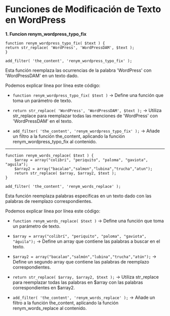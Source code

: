 # Funciones de Modificación de Texto en WordPress


**1. Funcion renym_wordpress_typo_fix**
```
function renym_wordpress_typo_fix( $text ) {
return str_replace( 'WordPress', 'WordPressDAM', $text );
}

add_filter( 'the_content', 'renym_wordpress_typo_fix' );
```

Esta función reemplaza las ocurrencias de la palabra 'WordPress' con 'WordPressDAM' en un texto dado.

Podemos explicar línea por línea este código:
- `function renym_wordpress_typo_fix( $text )` -> Define una función que toma un parámetro de texto.


- `return str_replace( 'WordPress', 'WordPressDAM', $text );` -> Utiliza str_replace para reemplazar todas
  las menciones de 'WordPress' con 'WordPressDAM' en el texto.


- `add_filter( 'the_content', 'renym_wordpress_typo_fix' );` -> Añade un filtro a la función the_content,
  aplicando la función renym_wordpress_typo_fix al contenido.

------
```
function renym_words_replace( $text ) {
    $array = array("colibri", "periquito", "paloma", "gaviota", "aguila");
    $array2 = array("bacalao","salmon","lubina","trucha","atun");
    return str_replace( $array, $array2, $text );
}

add_filter( 'the_content', 'renym_words_replace' );
```

Esta función reemplaza palabras específicas en un texto dado con las palabras de reemplazo correspondientes.

Podemos explicar línea por línea este código:
- `function renym_words_replace( $text )` -> Define una función que toma un parámetro de texto.


- `$array = array("colibrí", "periquito", "paloma", "gaviota", "águila");` -> Define un array que contiene las palabras
  a buscar en el texto.


- `$array2 = array("bacalao","salmón","lubina","trucha","atún");` -> Define un segundo array que contiene las palabras
  de reemplazo correspondientes.


- `return str_replace( $array, $array2, $text );` -> Utiliza str_replace para reemplazar todas las palabras en $array
  con las palabras correspondientes en $array2.


- `add_filter( 'the_content', 'renym_words_replace' );` -> Añade un filtro a la función the_content, aplicando la función
  renym_words_replace al contenido. 

